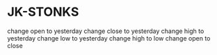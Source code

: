# JK-STONKS


change open to yesterday
change close to yesterday
change high to yesterday
change low to yesterday
change high to low
change open to close
